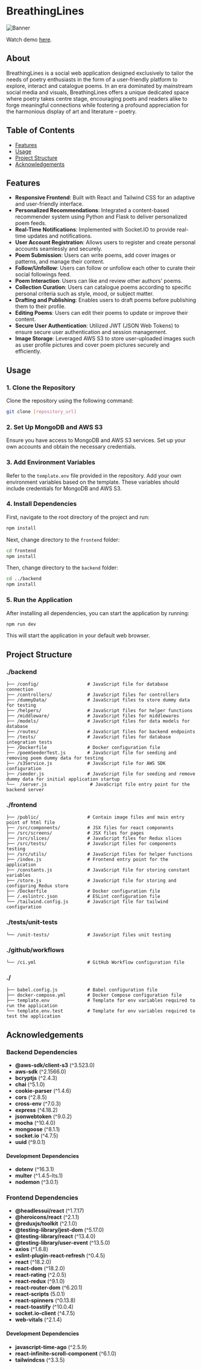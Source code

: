 # BreathingLines

![Banner](img/banner.jpg)

Watch demo [here](https://youtu.be/xzdhJGS6JsE).

## About

BreathingLines is a social web application designed exclusively to tailor the
needs of poetry enthusiasts in the form of a user-friendly platform to explore, interact
and catalogue poems. In an era dominated by mainstream social media and visuals,
BreathingLines offers a unique dedicated space where poetry takes centre stage,
encouraging poets and readers alike to forge meaningful connections while fostering
a profound appreciation for the harmonious display of art and literature – poetry.

## Table of Contents

-  [Features](#features)
-  [Usage](#usage)
-  [Project Structure](#project-structure)
-  [Acknowledgements](#contributing)

## Features

-  **Responsive Frontend**: Built with React and Tailwind CSS for an adaptive and user-friendly interface.
-  **Personalized Recommendations**: Integrated a content-based recommender system using Python and Flask to deliver personalized poem feeds.
-  **Real-Time Notifications**: Implemented with Socket.IO to provide real-time updates and notifications.
-  **User Account Registration**: Allows users to register and create personal accounts seamlessly and securely.
-  **Poem Submission**: Users can write poems, add cover images or patterns, and manage their content.
-  **Follow/Unfollow**: Users can follow or unfollow each other to curate their social followings feed.
-  **Poem Interaction**: Users can like and review other authors' poems.
-  **Collection Curation**: Users can catalogue poems according to specific personal criteria such as style, mood, or subject matter.
-  **Drafting and Publishing**: Enables users to draft poems before publishing them to their profile.
-  **Editing Poems**: Users can edit their poems to update or improve their content.
-  **Secure User Authentication**: Utilized JWT (JSON Web Tokens) to ensure secure user authentication and session management.
-  **Image Storage**: Leveraged AWS S3 to store user-uploaded images such as user profile pictures and cover poem pictures securely and efficiently.

## Usage

### 1. Clone the Repository

Clone the repository using the following command:

```bash
git clone [repository_url]
```

### 2. Set Up MongoDB and AWS S3

Ensure you have access to MongoDB and AWS S3 services. Set up your own accounts and obtain the necessary credentials.

### 3. Add Environment Variables

Refer to the `template.env` file provided in the repository. Add your own environment variables based on the template. These variables should include credentials for MongoDB and AWS S3.

### 4. Install Dependencies

First, navigate to the root directory of the project and run:

```bash
npm install
```

Next, change directory to the `frontend` folder:

```bash
cd frontend
npm install
```

Then, change directory to the `backend` folder:

```bash
cd ../backend
npm install
```

### 5. Run the Application

After installing all dependencies, you can start the application by running:

```bash
npm run dev
```

This will start the application in your default web browser.

## Project Structure

### ./backend

```plaintext
├── /config/                  # JavaScript file for database connection
├── /controllers/             # JavaScript files for controllers
├── /dummyData/               # JavaScript files to store dummy data for testing
├── /helpers/                 # JavaScript files for helper functions
├── /middleware/              # JavaScript files for middlewares
├── /models/                  # JavaScript files for data models for database
├── /routes/                  # JavaScript files for backend endpoints
├── /tests/                   # JavaScript files for database integration tests
├── /Dockerfile               # Docker configuration file
├── /poemSeederTest.js        # JavaScript file for seeding and removing poem dummy data for testing
├── /s3Service.js             # JavaScript file for AWS SDK configuration
├── /seeder.js                # JavaScript file for seeding and remove dummy data for initial application startup
└──  /server.js                # JavaScript file entry point for the backend server
```

### ./frontend

```plaintext
├── /public/                  # Contain image files and main entry point of html file
├── /src/components/          # JSX files for react components
├── /src/screens/             # JSX files for pages
├── /src/slices/              # JavaScript files for Redux slices
├── /src/tests/               # JavaScript files for components testing
├── /src/utils/               # JavaScript files for helper functions
├── /index.js                 # Frontend entry point for the application
├── /constants.js             # JavaScript file for storing constant variables
├── /store.js                 # JavaScript file for storing and configuring Redux store
├── /Dockerfile               # Docker configuration file
├── /.eslintrc.json           # ESLint configuration file
└── /tailwind.config.js       # JavaScript file for tailwind configuration
```

### ./tests/unit-tests

```plaintext
└── /unit-tests/              # JavaScript files unit testing
```

### ./github/workflows

```plaintext
└── /ci.yml                   # GitHub Workflow configuration file
```

### ./

```plaintext
├── babel.config.js           # Babel configuration file
├── docker-compose.yml        # Docker Compose configuration file
├── template.env              # Template for env variables required to run the application
└── template.env.test         # Template for env variables required to test the application

```

## Acknowledgements

### Backend Dependencies

-  **@aws-sdk/client-s3** (^3.523.0)
-  **aws-sdk** (^2.1566.0)
-  **bcryptjs** (^2.4.3)
-  **chai** (^5.1.0)
-  **cookie-parser** (^1.4.6)
-  **cors** (^2.8.5)
-  **cross-env** (^7.0.3)
-  **express** (^4.18.2)
-  **jsonwebtoken** (^9.0.2)
-  **mocha** (^10.4.0)
-  **mongoose** (^8.1.1)
-  **socket.io** (^4.7.5)
-  **uuid** (^9.0.1)

#### Development Dependencies

-  **dotenv** (^16.3.1)
-  **multer** (^1.4.5-lts.1)
-  **nodemon** (^3.0.1)

### Frontend Dependencies

-  **@headlessui/react** (^1.7.17)
-  **@heroicons/react** (^2.1.1)
-  **@reduxjs/toolkit** (^2.1.0)
-  **@testing-library/jest-dom** (^5.17.0)
-  **@testing-library/react** (^13.4.0)
-  **@testing-library/user-event** (^13.5.0)
-  **axios** (^1.6.8)
-  **eslint-plugin-react-refresh** (^0.4.5)
-  **react** (^18.2.0)
-  **react-dom** (^18.2.0)
-  **react-rating** (^2.0.5)
-  **react-redux** (^9.1.0)
-  **react-router-dom** (^6.20.1)
-  **react-scripts** (5.0.1)
-  **react-spinners** (^0.13.8)
-  **react-toastify** (^10.0.4)
-  **socket.io-client** (^4.7.5)
-  **web-vitals** (^2.1.4)

#### Development Dependencies

-  **javascript-time-ago** (^2.5.9)
-  **react-infinite-scroll-component** (^6.1.0)
-  **tailwindcss** (^3.3.5)
